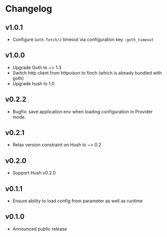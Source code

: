 # Changelog

## v1.0.1

- Configure `Goth.fetch/2` timeout via configuration key `:goth_timeout`

## v1.0.0

- Upgrade Goth to ~> 1.3
- Switch http client from httpoison to finch (which is already bundled with goth)
- Upgrade hush to 1.0

## v0.2.2

- Bugfix: save application env when loading configuration in Provider mode.

## v0.2.1

- Relax version constraint on Hush to ~> 0.2

## v0.2.0

- Support Hush v0.2.0

## v0.1.1

- Ensure ability to load config from parameter as well as runtime

## v0.1.0

- Announced public release
